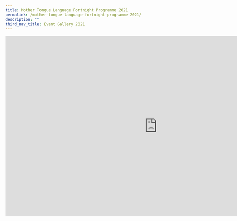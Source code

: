 ```yaml
---
title: Mother Tongue Language Fortnight Programme 2021
permalink: /mother-tongue-language-fortnight-programme-2021/
description: ""
third_nav_title: Event Gallery 2021
---
```

<iframe src="https://docs.google.com/presentation/d/e/2PACX-1vTkwavUwa1vum8111JwMMI7hKIo6SdzdhCgaFMwyAQi4aDkUXZeEZFkXTGIwvK007bFZ2q2Fdai5WhO/embed?start=false&loop=false&delayms=10000" frameborder="0" width="960" height="569" allowfullscreen="true"></iframe>